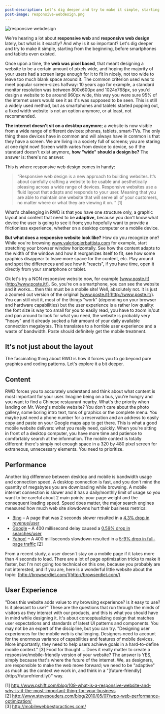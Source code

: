 ```yaml
---
post-description: Let's dig deeper and try to make it simple, starting from the beginning, before smartphones and tablets even existed.
post-image: responsive-webdesign.png
---
```

<img alt="responsive webdesign" src="/images/blog/responsive-webdesign.png" class="cover" />

We're hearing a lot about **responsive web** and **responsive web design** lately, but what is it exactly? And why is it so important?  Let's dig deeper and try to make it simple, starting from the beginning, before smartphones and tablets even existed.

Once upon a time, the **web was pixel based**, that meant designing a website to be a certain amount of pixels wide, and hoping the majority of your users had a screen large enough for it to fit in nicely, not too wide to leave too much blank space around it. The common criterion used was to meet popular screen-sizes halfway:  10 years ago for example,  a standard monitor resolution was between 800x600px and 1024x768px, so you'd design a website to be around 960px wide, this way  you were sure 95% of the internet users would see it as it's was supposed to be seen. This is still a widely used method, but as smartphones and tablets started popping out, a fixed width website is not an option anymore, or at least, not recommended.
<!--more-->

**The internet doesn't sit on a desktop anymore**; a website is now visible from a wide range of different devices: phones, tablets, smart-TVs. The only thing these devices have in common and will always have in common is that they have a screen. We are living in a society full of screens; you are staring at one right now! Screen width varies from device to device, so if the standard doesn't exist anymore, **how "wide" should a design be?** The answer is: there's no answer.

This is where responsive web design comes in handy:
<blockquote>
“Responsive web design is a new approach to building websites. It’s about carefully crafting a website to be usable and aesthetically pleasing across a wide range of devices. Responsive websites use a fluid layout that adapts and responds to your user. Meaning that you are able to maintain one website that will serve all of your customers, no matter where or what they are viewing it on. ” [1]
</blockquote>

What's challenging in RWD is that you have one structure only, a graphic layout and content that need to be **adaptive,** because you don't know what device the user is going to see it from; you hopefully want to provide a frictionless experience, whether on a desktop computer or a mobile device.

**But what does a responsive website look like?** How do you recognize one? While you're browsing <a href="http://www.valeriopierbattista.com" target="_blank">www.valeriopierbattista.com</a> for example, start stretching your browser window horizontally. See how the content adapts to the width of the window and how it reorganizes itself to fit, see how some graphics disappear to leave more space for the content, etc. Play around and spot the differences and see how it "reacts", if you have time, open it directly from your smartphone or tablet.

Ok let's try a NON responsive website now, for example [www.poste.it](http://www.poste.it/). So, you're on a smartphone, you can see the website and it works... then this must be a mobile site! Well, absolutely not. It is just a zoomed out version of the original  [www.poste.it](http://www.poste.it/). You can still visit it, most of the things "work" (depending on your browser and hardware capabilities) but the user experience is a rather low quality: the font size is way too small for you to easily read, you have to zoom in/out and pan around to look for what you need, the website is probably very "heavy" and it already sucked a fair amount of your daily available connection megabytes. This translates to a horrible user experience and a waste of bandwidth. Poste should definitely get the mobile treatment. <b> </b>

<h2>It's not just about the layout</h2> The fascinating thing about RWD is how it forces you to go beyond pure graphics and coding patterns. Let's explore it a bit deeper.

<h2>Content</h2> RWD forces you to accurately understand and think about what content is most important for your user. Imagine being on a bus, you're hungry and you want to find a Chinese restaurant nearby. What's the priority when landing on Mr. Wong's mobile website? You don't care about the photo gallery, some boring intro text, tons of graphics or the complete menu. You maybe just need a phone number for a reservation and an address to easily copy and paste on your Google maps app to get there. This is what a good mobile website delivers: what you really need, quickly. When you're sitting in front of a desktop computer, you have more time and patience to comfortably search at the information. The mobile context is totally different: there's simply not enough space in a 320 by 480 pixel screen for extraneous, unnecessary elements. You need to prioritize.

<h2>Performance</h2> Another big difference between desktop and mobile is bandwidth usage and connection speed. A desktop connection is fast, and you don't mind the quantity of megabytes you are downloading while browsing. A mobile internet connection is slower and it has a daily/monthly limit of usage so you want to be careful about 2 main points: your page weight and the consequent loading speed. Speed does matter, the major search engines measured how much web site slowdowns hurt their business metrics:


- [Bing](http://bing.com/) – A page that was 2 seconds slower resulted in a [4.3% drop in revenue/user](http://en.oreilly.com/velocity2009/public/schedule/detail/8523)
- [Google](http://www.google.com/) – A 400 millisecond delay caused a [0.59% drop in searches/user](http://en.oreilly.com/velocity2009/public/schedule/detail/8523)
- [Yahoo!](http://www.yahoo.com/) – A 400 milliseconds slowdown resulted in a [5-9% drop in full-page traffic](http://slideshare.net/stoyan/dont-make-me-wait-or-building-highperformance-web-applications) [2]

From a recent study, a user doesn't stay on a mobile page if it takes more than 4 seconds to load. There are a lot of page optimization tricks to make it faster, but I'm not going too technical on this one, because you probably are not interested, and if you are, here is a wonderful little website about the topic: [http://browserdiet.com/](http://browserdiet.com/)


<h2>User Experience</h2> "Does this website adds value to my browsing experience? Is it easy to use? Is it pleasant to use?" These are the questions that run through the minds of visitors as they interact with our products, and this is what you should have in mind while designing it. It's about conceptualizing design that matches user expectations and standards of latest UI patterns and components. You may not be an expert of the discipline, but you can try. "Designing user experiences for the mobile web is challenging. Designers need to account for the enormous variance of capabilities and features of mobile devices. More importantly, they need to help users achieve goals in a hard-to-define mobile context." [3] Food for thought ... Does it really matter to create a responsive/mobile-friendly version of your website? The answer is YES, simply because that's where the future of the internet. We, as designers, are responsible to make the web move forward; we need to be "adaptive" as much as the context we work in, and think in a "[future-friendly](http://futurefriend.ly/)" way.

[1] <a href="http://www.pshift.com/blog/109-what-is-a-responsive-website-and-why-is-it-the-most-important-thing-for-your-business" target="_blank">http://www.pshift.com/blog/109-what-is-a-responsive-website-and-why-is-it-the-most-important-thing-for-your-business</a><br>
[2] <a href="http://www.stevesouders.com/blog/2010/05/07/wpo-web-performance-optimization/" target="_blank">http://www.stevesouders.com/blog/2010/05/07/wpo-web-performance-optimization/</a><br>
[3] <a href="http://mobilewebbestpractices.com/" target="_blank">http://mobilewebbestpractices.com/</a>
